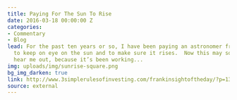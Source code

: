 ```yaml
---
title: Paying For The Sun To Rise
date: 2016-03-18 00:00:00 Z
categories:
- Commentary
- Blog
lead: For the past ten years or so, I have been paying an astronomer friend of mine
  to keep on eye on the sun and to make sure it rises.  Now this may sound crazy but
  hear me out, because it’s been working...
img: uploads/img/sunrise-square.png
bg_img_darken: true
link: http://www.3simplerulesofinvesting.com/frankinsightoftheday/?p=1327
source: external
---
```


